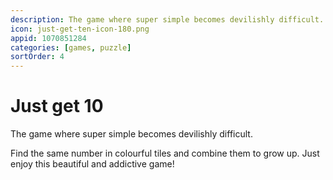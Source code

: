 ```yaml
---
description: The game where super simple becomes devilishly difficult.
icon: just-get-ten-icon-180.png
appid: 1070851284
categories: [games, puzzle]
sortOrder: 4
---
```

# Just get 10

The game where super simple becomes devilishly difficult.

Find the same number in colourful tiles and combine them to grow up.
Just enjoy this beautiful and addictive game!
